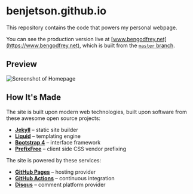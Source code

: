 # benjetson.github.io

This repository contains the code that powers my personal webpage.

You can see the production version live at [www.bengodfrey.net](https://www.bengodfrey.net),
which is built from the [`master` branch](https://github.com/BenJetson/benjetson.github.io/tree/master).

## Preview

![Screenshot of Homepage](https://user-images.githubusercontent.com/10427974/83982130-ef15f600-a8f1-11ea-879f-a6ff099b6c2a.png)

## How It's Made

The site is built upon modern web technologies, built upon software from these awesome
open source projects:

- [**Jekyll**](https://www.jekyllrb.com) – static site builder
- [**Liquid**](https://shopify.github.io/liquid) – templating engine
- [**Bootstrap 4**](https://getbootstrap.com/docs/4.5) – interface framework
- [**PrefixFree**](https://leaverou.github.io/prefixfree) – client side CSS vendor prefixing

The site is powered by these services:

- [**GitHub Pages**](https://pages.github.com) – hosting provider
- [**GitHub Actions**](https://github.com/features/actions) – continuous integration
- [**Disqus**](https://www.disqus.com) – comment platform provider
